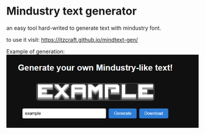 # Mindustry text generator
an easy tool hard-writed to generate text with mindustry font.

to use it visit: https://itzcraft.github.io/mindtext-gen/

Example of generation:
![image](assets/example.png)
